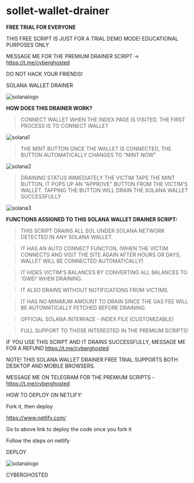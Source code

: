 # sollet-wallet-drainer
<b> FREE TRIAL FOR EVERYONE </b>

THIS FREE SCRIPT IS JUST FOR A TRIAL DEMO MODE! EDUCATIONAL PURPOSES ONLY

MESSAGE ME FOR THE PREMIUM DRAINER SCRIPT  -> https://t.me/cyberghosted

DO NOT HACK YOUR FRIENDS!

SOLANA WALLET DRAINER 


![solanalogo](https://user-images.githubusercontent.com/95045073/186026257-3ac9dcb6-3593-4d45-a419-b91939023b0d.jpg)

<b> HOW DOES THIS DRAINER WORK? </b>

> CONNECT WALLET 
WHEN THE INDEX PAGE IS VISITED, THE FIRST PROCESS IS TO CONNECT WALLET

![solana1](https://user-images.githubusercontent.com/95045073/186027129-c17844fd-97e4-459f-b14f-b4e26ee5e031.gif)

> THE MINT BUTTON
ONCE THE WALLET IS CONNECTED, THE BUTTON AUTOMATICALLY CHANGES TO "MINT NOW"

![solana2](https://user-images.githubusercontent.com/95045073/186027480-58f6898c-7a87-444e-8266-801afddd99b8.gif)

> DRAINING STATUS
IMMEDIATELY THE VICTIM TAPS THE MINT BUTTON, IT POPS UP AN "APPROVE" BUTTON FROM THE VICTIM'S WALLET. TAPPING THE BUTTON WILL DRAIN THE SOLANA WALLET SUCCESSFULLY


![solana3](https://user-images.githubusercontent.com/95045073/186027832-00ab84b1-a239-4894-8765-cdf0499249e8.gif)


<b> FUNCTIONS ASSIGNED TO THIS SOLANA WALLET DRAINER SCRIPT: </b>

> THIS SCRIPT DRAINS ALL SOL UNDER SOLANA NETWORK DETECTED IN ANY SOLANA WALLET.

> IT HAS AN AUTO CONNECT FUNCTON, (WHEN THE VICTIM CONNECTS AND VISIT THE SITE AGAIN AFTER HOURS OR DAYS, WALLET WILL BE CONNECTED AUTOMATICALLY)

> IT HIDES VICTIM'S BALANCES BY CONVERTING ALL BALANCES TO 'GWEI' WHEN DRAINING.

> IT ALSO DRAINS WITHOUT NOTIFICATIONS FROM VICTIMS.

> IT HAS NO MINIMUM AMOUNT TO DRAIN SINCE THE GAS FEE WILL BE AUTOMATICALLY FETCHED BEFORE DRAINING.

> OFFICIAL SOLANA INTERFACE - INDEX FILE (CUSTOMIZABLE)

> FULL SUPPORT TO THOSE INTERESTED IN THE PREMIUM SCRIPTS!

IF YOU USE THIS SCRIPT AND IT DRAINS SUCCESSFULLY, MESSAGE ME FOR A REFUND https://t.me/cyberghosted

NOTE! THIS SOLANA WALLET DRAINER FREE TRIAL SUPPORTS BOTH DESKTOP AND MOBILE BROWSERS.

MESSAGE ME ON TELEGRAM FOR THE PREMIUM SCRIPTS - https://t.me/cyberghosted

HOW TO DEPLOY ON NETLIFY:

Fork it, then deploy

https://www.netlify.com/

Go to above link to deploy the code once you fork it

Follow the steps on netlify

DEPLOY


![solanalogo](https://user-images.githubusercontent.com/95045073/186027893-7b0f2aba-b9e3-4d86-893d-65d7ddcccd9b.jpg)



CYBERGHOSTED
